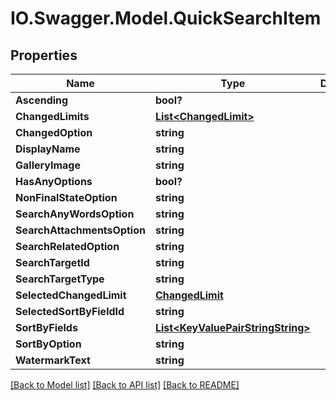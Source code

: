 # IO.Swagger.Model.QuickSearchItem
## Properties

Name | Type | Description | Notes
------------ | ------------- | ------------- | -------------
**Ascending** | **bool?** |  | [optional] 
**ChangedLimits** | [**List&lt;ChangedLimit&gt;**](ChangedLimit.md) |  | [optional] 
**ChangedOption** | **string** |  | [optional] 
**DisplayName** | **string** |  | [optional] 
**GalleryImage** | **string** |  | [optional] 
**HasAnyOptions** | **bool?** |  | [optional] 
**NonFinalStateOption** | **string** |  | [optional] 
**SearchAnyWordsOption** | **string** |  | [optional] 
**SearchAttachmentsOption** | **string** |  | [optional] 
**SearchRelatedOption** | **string** |  | [optional] 
**SearchTargetId** | **string** |  | [optional] 
**SearchTargetType** | **string** |  | [optional] 
**SelectedChangedLimit** | [**ChangedLimit**](ChangedLimit.md) |  | [optional] 
**SelectedSortByFieldId** | **string** |  | [optional] 
**SortByFields** | [**List&lt;KeyValuePairStringString&gt;**](KeyValuePairStringString.md) |  | [optional] 
**SortByOption** | **string** |  | [optional] 
**WatermarkText** | **string** |  | [optional] 

[[Back to Model list]](../README.md#documentation-for-models) [[Back to API list]](../README.md#documentation-for-api-endpoints) [[Back to README]](../README.md)


